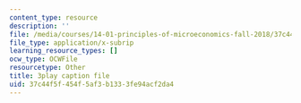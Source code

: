 ```yaml
---
content_type: resource
description: ''
file: /media/courses/14-01-principles-of-microeconomics-fall-2018/37c44f5f454f5af3b1333fe94acf2da4_x0scPosOsoI.srt
file_type: application/x-subrip
learning_resource_types: []
ocw_type: OCWFile
resourcetype: Other
title: 3play caption file
uid: 37c44f5f-454f-5af3-b133-3fe94acf2da4
---
```

